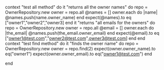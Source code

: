 
context "test all method" do
    it "returns all the owner names" do
        repo = OwnerRepository.new
        owner = repo.all
        @names = []
        owner.each do |name|
            @names.push(name.owner_name)
        end
        expect(@names).to eq ["owner1","owner2","owner3]
    end
    it "returns "all emails for the owners" do
        repo = OwnerRepository.new
        owner = repo.all
        @email = []
        owner.each do |the_email|
            @names.push(the_email.owner_email)
        end
        expect(@email).to eq ["owner1@test.com","owner2@test.com",owner3@test.com]
    end
end
context "test find method" do
    it "finds the owner name" do
        repo = OwnerRepository.new
        owner = repo.find(2)
        expect(owner.owner_name).to eq("owner1")
        expect(owner.owner_email).to eq("owner1@test.com")
    end

end 